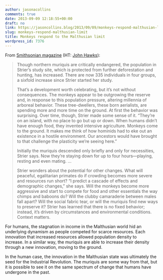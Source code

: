 ```yaml
---
author: jasonacollins
comments: true
date: 2013-09-09 12:18:55+00:00
draft: no
link: https://jasoncollins.blog/2013/09/09/monkeys-respond-malthusian-limit/
slug: monkeys-respond-malthusian-limit
title: Monkeys respond to the Malthusian limit
wordpress_id: 7376
---
```


From [Smithsonian magazine](http://www.smithsonianmag.com/science-nature/Humans-Would-Be-Better-Off-If-They-Monkeyed-Around-Like-the-Muriquis-220566921.html?c=y&story=fullstory#spider_monkeys_01_631x473.jpg) (HT: [John Hawks](http://johnhawks.net/weblog/topics/behavior/primates/muriqui-strier-profile-2013.html)):


<blockquote>Though northern muriquis are critically endangered, the population in Strier’s study site, which is protected from further deforestation and hunting, has increased. There are now 335 individuals in four groups, a sixfold increase since Strier started her study.

That’s a development worth celebrating, but it’s not without consequences. The monkeys appear to be outgrowing the reserve and, in response to this population pressure, altering millennia of arboreal behavior. These tree-dwellers, these born aerialists, are spending more and more time on the ground. At first the behavior was surprising. Over time, though, Strier made some sense of it. “They’re on an island, with no place to go but up or down. When humans didn’t have enough food, they invented intensive agriculture. Monkeys come to the ground. It makes me think of how hominids had to eke out an existence in a hostile environment. Our ancestors would have brought to that challenge the plasticity we’re seeing here.”

Initially the muriquis descended only briefly and only for necessities, Strier says. Now they’re staying down for up to four hours—playing, resting and even mating. ...

Strier wonders about the potential for other changes. What will peaceful, egalitarian primates do if crowding becomes more severe and resources run short? “I predict a cascade of effects and demographic changes,” she says. Will the monkeys become more aggressive and start to compete for food and other essentials the way chimps and baboons do? Will the clubby camaraderie between males fall apart? Will the social fabric tear, or will the muriquis find new ways to preserve it? Strier has learned that there is no fixed behavior; instead, it’s driven by circumstances and environmental conditions. Context matters.</blockquote>


For humans, the stagnation in income in the Malthusian world hid an underlying dynamism as people competed for scarce resources. Each innovation that increased resources allowed population density to increase. In a similar way, the muriquis are able to increase their density through a new innovation, moving to the ground.

In the human case, the innovation in the Malthusian state was ultimately the seed for the Industrial Revolution. The muriquis are some way from that, but it is possible to see it on the same spectrum of change that humans have undergone in the past.
